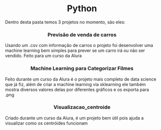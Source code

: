 <h1 align="center">Python</h1>
<p>Dentro desta pasta temos 3 projetos no momento, são eles:<p>
<h3 align="center">Previsão de venda de carros</h3>
<p>Usando um .csv com informação de carros o projeto foi desenvolver uma machine learning bem simples para prever se um carro irá ou não ser vendido. Feito para um curso da Alura</p>
<h3 align="center">Machine Learning para Categorizar Filmes</h3>
<p>Feito durante um curso da Alura é o projeto mais completo de data science que já fiz, além de criar a machine learning via sklearning ele também mostra diversos valores delas por diferentes gráficos e os exporta para .png</p>
<h3 align="center">Visualizacao_centroide</h3>
<p>Criado durante um curso da Alura, é um projeto bem útil pois ajuda a visualizar como os centróides funcionam</p>
